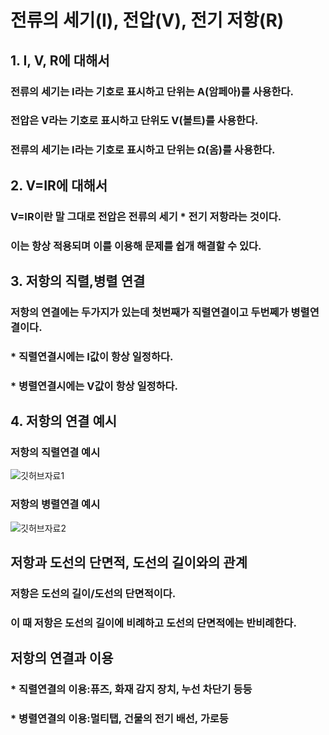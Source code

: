 # 전류의 세기(I), 전압(V), 전기 저항(R)
## 1. I, V, R에 대해서
### 전류의 세기는 I라는 기호로 표시하고 단위는 A(암페아)를 사용한다.
### 전압은 V라는 기호로 표시하고 단위도 V(볼트)를 사용한다.
### 전류의 세기는 I라는 기호로 표시하고 단위는 Ω(옴)를 사용한다.
## 2. V=IR에 대해서
### V=IR이란 말 그대로 전압은 전류의 세기 * 전기 저항라는 것이다.
### 이는 항상 적용되며 이를 이용해 문제를 쉽개 해결할 수 있다.
## 3. 저항의 직렬,병렬 연결
### 저항의 연결에는 두가지가 있는데 첫번째가 직렬연결이고 두번쩨가 병렬연결이다.
### * 직렬연결시에는 I값이 항상 일정하다.
### * 병렬연결시에는 V값이 항상 일정하다.
## 4. 저항의 연결 예시
### 저항의 직렬연결 예시

![깃허브자료1](https://user-images.githubusercontent.com/72057688/96129725-f7caa880-0f31-11eb-9319-25ae354fddfc.png)

### 저항의 병렬연결 예시

![깃허브자료2](https://user-images.githubusercontent.com/72057688/96129817-116bf000-0f32-11eb-8b32-292c3f968f48.png)

## 저항과 도선의 단면적, 도선의 길이와의 관계
### 저항은 도선의 길이/도선의 단면적이다.
### 이 때 저항은 도선의 길이에 비례하고 도선의 단면적에는 반비례한다.
## 저항의 연결과 이용
### * 직렬연결의 이용:퓨즈, 화재 감지 장치, 누선 차단기 등등
### * 병렬연결의 이용:멀티탭, 건물의 전기 배선, 가로등
